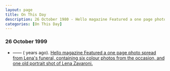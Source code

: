```yaml
---
layout: page
title: On This Day
description: 26 October 1980 - Hello magazine Featured a one page photo spread from Lena's funeral, containing six colour photos from the occasion, and one old portrait shot of Lena Zavaroni.
categories: [On This Day]
---
```


### 26 October 1999
* —— (<span id="age1"></span> years ago). [Hello magazine Featured a one page photo spread from Lena's funeral, containing six colour photos from the occasion, and one old portrait shot of Lena Zavaroni.](/magazines/hello/1999/10/26/hello.html)

<!-- Script for calculating number of years ago -->
<script>
var dob = '19991026';
var year = Number(dob.substr(0, 4));
var month = Number(dob.substr(4, 2)) - 1;
var day = Number(dob.substr(6, 2));
var today = new Date();
var age1 = today.getFullYear() - year;
if (today.getMonth() < month || (today.getMonth() == month && today.getDate() < day)) {
age1--;
}
document.getElementById("age1").innerHTML=age1;
</script>

